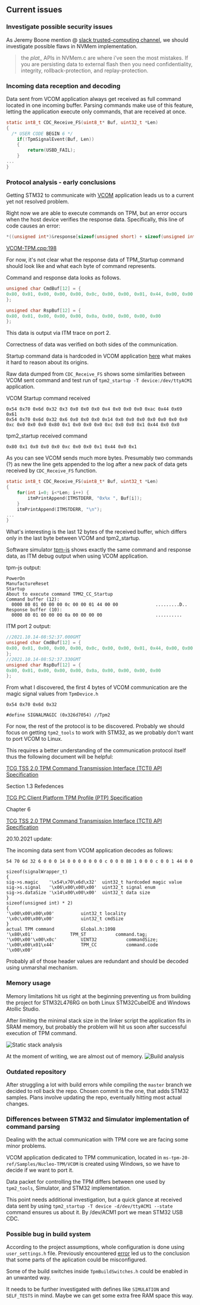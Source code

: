 ## Current issues

### Investigate possible security issues

As Jeremy Boone mention @
[slack trusted-computing channel]((https://slack.osfw.dev/)), we should
investigate possible flaws in NVMem implementation.

> the _plat__ APIs in NVMem.c are where i’ve seen the most mistakes.
> If you are persisting data to external flash then you need confidentiality,
> integrity, rollback-protection, and replay-protection.

### Incoming data reception and decoding

Data sent from VCOM application always get received as full command located in
one incoming buffer. Parsing commands make use of this feature, letting the
application execute only commands, that are received at once.
```C
static int8_t CDC_Receive_FS(uint8_t* Buf, uint32_t *Len)
{
  /* USER CODE BEGIN 6 */
    if(!TpmSignalEvent(Buf, Len))
    {
        return(USBD_FAIL);
    }
...
}
```


### Protocol analysis - early conclusions

Getting STM32 to communicate with
[VCOM](https://github.com/lpn-plant/ms-tpm-20-ref/tree/master/Samples/Nucleo-TPM/VCOM)
application leads us to a current yet not resolved problem.

Right now we are able to execute commands on TPM, but an error occurs when the
host device verifies the response data. Specifically, this line of code causes
an error:
```C
*((unsigned int*)&response[sizeof(unsigned short) + sizeof(unsigned int)]) == 0
```

[VCOM-TPM.cpp:198](https://github.com/lpn-plant/ms-tpm-20-ref/blob/master/Samples/Nucleo-TPM/VCOM/VCOM-TPM/VCOM-TPM.cpp#L198)

For now, it's not clear what the response data of TPM_Startup command should
look like and what each byte of command represents.

Command and response data looks as follows.
```C
unsigned char CmdBuf[12] = {
0x80, 0x01, 0x00, 0x00, 0x00, 0x0c, 0x00, 0x00, 0x01, 0x44, 0x00, 0x00
};

unsigned char RspBuf[12] = {
0x80, 0x01, 0x00, 0x00, 0x00, 0x0a, 0x00, 0x00, 0x00, 0x00
};
```

This data is output via ITM trace on port 2.

Correctness of data was verified on both sides of the communication.

Startup command data is hardcoded in VCOM application
[here](https://github.com/lpn-plant/ms-tpm-20-ref/blob/master/Samples/Nucleo-TPM/VCOM/VCOM-TPM/VCOM-TPM.cpp#L192)
what makes it hard to reason about its origins.


Raw data dumped from `CDC_Receive_FS` shows some similarities between VCOM
sent command and test run of `tpm2_startup -T device:/dev/ttyACM1` application.

VCOM Startup command received
```
0x54 0x70 0x6d 0x32 0x3 0x0 0x0 0x0 0x4 0x0 0x0 0x0 0xac 0x44 0x69 0x61 
0x54 0x70 0x6d 0x32 0x6 0x0 0x0 0x0 0x14 0x0 0x0 0x0 0x0 0x0 0x0 0x0 0xc 0x0 0x0 0x0 0x80 0x1 0x0 0x0 0x0 0xc 0x0 0x0 0x1 0x44 0x0 0x0 
```

tpm2_startup received command
```
0x80 0x1 0x0 0x0 0x0 0xc 0x0 0x0 0x1 0x44 0x0 0x1 
```

As you can see VCOM sends much more bytes. Presumably two commands (?) as new
the line gets appended to the log after a new pack of data gets received by 
`CDC_Receive_FS` function.

```C
static int8_t CDC_Receive_FS(uint8_t* Buf, uint32_t *Len)
{
    for(int i=0; i<*Len; i++) {
        itmPrintAppend(ITMSTDERR, "0x%x ", Buf[i]);
    }
    itmPrintAppend(ITMSTDERR, "\n");
...
}
```

What's interesting is the last 12 bytes of the received buffer, which differs
only in the last byte between VCOM and tpm2_startup. 

Software simulator [tpm-js](https://google.github.io/tpm-js/) shows exactly the
same command and response data, as ITM debug output when using VCOM application.

tpm-js output:

```
PowerOn
ManufactureReset
Startup
About to execute command TPM2_CC_Startup
Command buffer (12):
  0000 80 01 00 00 00 0c 00 00 01 44 00 00              .........D..
Response buffer (10):
  0000 80 01 00 00 00 0a 00 00 00 00                    ..........
```

ITM port 2 output:
```C
//2021.10.14-08:52:37.000GMT
unsigned char CmdBuf[12] = {
0x80, 0x01, 0x00, 0x00, 0x00, 0x0c, 0x00, 0x00, 0x01, 0x44, 0x00, 0x00
};
//2021.10.14-08:52:37.330GMT
unsigned char RspBuf[12] = {
0x80, 0x01, 0x00, 0x00, 0x00, 0x0a, 0x00, 0x00, 0x00, 0x00
};
```

From what I discovered, the first 4 bytes of VCOM communication are the
magic signal values from `TpmDevice.h`

```
0x54 0x70 0x6d 0x32

#define SIGNALMAGIC (0x326d7054) //Tpm2
```

For now, the rest of the protocol is to be discovered. Probably we should
focus on getting `tpm2_tools` to work with STM32, as we probably don't want to
port VCOM to Linux.

This requires a better understanding of the communication protocol itself thus
the following document will be helpful:

[TCG TSS 2.0 TPM Command Transmission Interface (TCTI) API Specification](https://trustedcomputinggroup.org/wp-content/uploads/TCG_TSS_TCTI_v1p0_r18_pub.pdf)

Section 1.3 Refedences

[TCG PC Client Platform TPM Profile (PTP) Specification](https://www.trustedcomputinggroup.org/wp-content/uploads/PCClientPlatform-TPM-Profile-for-TPM-2-0-v1-03-20-161114_public-review.pdf)

Chapter 6

[TCG TSS 2.0 TPM Command Transmission Interface (TCTI) API Specification](https://trustedcomputinggroup.org/wp-content/uploads/TSS_TCTI_Version-1.0_Revision-05_Review_END030918.pdf)

20.10.2021 update:

The incoming data sent from VCOM application decodes as follows:

```
54 70 6d 32 6 0 0 0 14 0 0 0 0 0 0 0 c 0 0 0 80 1 0 0 0 c 0 0 1 44 0 0 
```

```
sizeof(signalWrapper_t)
{
sig->s.magic    '\x54\x70\x6d\x32'	uint32_t hardcoded magic value
sig->s.signal   '\x06\x00\x00\x00'	uint32_t signal enum
sig->s.dataSize '\x14\x00\x00\x00'	uint32_t data size
}
sizeof(unsigned int) * 2)
{
'\x00\x00\x00\x00'			uint32_t locality
'\x0c\x00\x00\x00'			uint32_t cmdSize
}
actual TPM command			Global.h:1098
'\x80\x01' 				TPM_ST           command.tag;
'\x00\x00'\x00\x0c'			UINT32           commandSize;
'\x00\x00\x01\x44'			TPM_CC           command.code
'\x00\x00'
```

Probably all of those header values are redundant and should be decoded using
unmarshal mechanism.


### Memory usage
Memory limitations hit us right at the beginning preventing us from building the
project for STM32L476RG on both Linux STM32CubeIDE and Windows Atollic Studio.

After limiting the minimal stack size in the linker script the application fits
in SRAM memory, but probably the problem will hit us soon after successful
execution of TPM command.

![Static stack analysis](images/static_stack_analysis.png)

At the moment of writing, we are almost out of memory.
![Build analysis](images/memory_usage.png)


### Outdated repository
After struggling a lot with build errors while compiling the `master` branch we
decided to roll back the repo. Chosen commit is the one, that adds STM32
samples. Plans involve updating the repo, eventually hitting most actual
changes.


### Differences between STM32 and Simulator implementation of command parsing
Dealing with the actual communication with TPM core we are facing some minor
problems.

VCOM application dedicated to TPM communication, located in
`ms-tpm-20-ref/Samples/Nucleo-TPM/VCOM` is created using Windows, so we have to
decide if we want to port it.

Data packet for controlling the TPM differs between one used by `tpm2_tools`,
Simulator, and STM32 implementation.

This point needs additional investigation, but a quick glance at received data
sent by using `tpm2_startup -T device -d/dev/ttyACM1 --state` command ensures us
about it. By /dev/ACM1 port we mean STM32 USB CDC.

### Possible bug in build system

According to the project assumptions, whole configuration is done using
`user_settings.h` file. Previously encountered
[error](https://github.com/lpn-plant/ms-tpm-20-ref/commit/c681b2130df35b0d1ae498656476f30cd4e472e4)
led us to the conclusion that some parts of the aplication could be
misconfigured.

Some of the build switches inside `TpmBuildSwitches.h` could be enabled in an
unwanted way.

It needs to be further investigated with defines like `SIMULATION` and
`SELF_TESTS` in mind. Maybe we can get some extra free RAM space this way.
